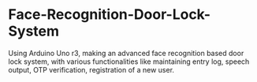# Face-Recognition-Door-Lock-System
Using Arduino Uno r3, making an advanced face recognition based door lock system, with various functionalities like maintaining entry log, speech output, OTP verification, registration of a new user.
